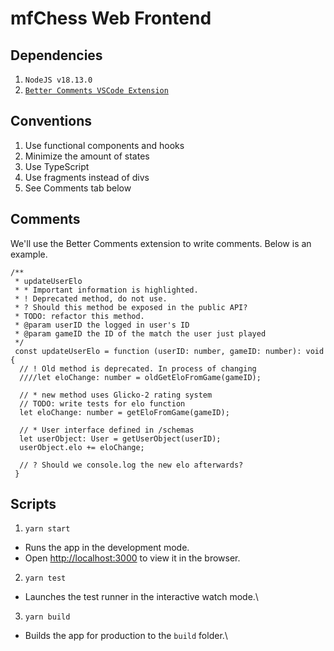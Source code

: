 # mfChess Web Frontend

## Dependencies
1. `NodeJS v18.13.0`
2. [`Better Comments VSCode Extension`](https://marketplace.visualstudio.com/items?itemName=aaron-bond.better-comments)

## Conventions
1. Use functional components and hooks
2. Minimize the amount of states
3. Use TypeScript
4. Use fragments instead of divs
5. See Comments tab below

## Comments
We'll use the Better Comments extension to write comments. Below is an example.
```
/**
 * updateUserElo
 * * Important information is highlighted.
 * ! Deprecated method, do not use.
 * ? Should this method be exposed in the public API?
 * TODO: refactor this method.
 * @param userID the logged in user's ID
 * @param gameID the ID of the match the user just played
 */
 const updateUserElo = function (userID: number, gameID: number): void {
  // ! Old method is deprecated. In process of changing
  ////let eloChange: number = oldGetEloFromGame(gameID);
  
  // * new method uses Glicko-2 rating system
  // TODO: write tests for elo function
  let eloChange: number = getEloFromGame(gameID);
  
  // * User interface defined in /schemas
  let userObject: User = getUserObject(userID);
  userObject.elo += eloChange;
  
  // ? Should we console.log the new elo afterwards?
 }
```

## Scripts

1. `yarn start`
  - Runs the app in the development mode.
  - Open [http://localhost:3000](http://localhost:3000) to view it in the browser.

2. `yarn test`
  - Launches the test runner in the interactive watch mode.\

3. `yarn build`
  - Builds the app for production to the `build` folder.\
